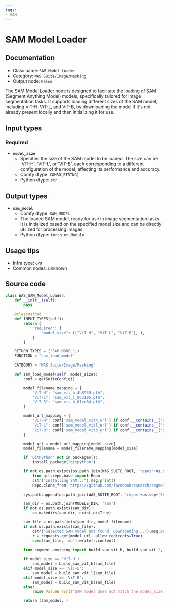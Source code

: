 ```yaml
---
tags:
- SAM
---
```


# SAM Model Loader
## Documentation
- Class name: `SAM Model Loader`
- Category: `WAS Suite/Image/Masking`
- Output node: `False`

The SAM Model Loader node is designed to facilitate the loading of SAM (Segment Anything Model) models, specifically tailored for image segmentation tasks. It supports loading different sizes of the SAM model, including ViT-H, ViT-L, and ViT-B, by downloading the model if it's not already present locally and then initializing it for use.
## Input types
### Required
- **`model_size`**
    - Specifies the size of the SAM model to be loaded. The size can be 'ViT-H', 'ViT-L', or 'ViT-B', each corresponding to a different configuration of the model, affecting its performance and accuracy.
    - Comfy dtype: `COMBO[STRING]`
    - Python dtype: `str`
## Output types
- **`sam_model`**
    - Comfy dtype: `SAM_MODEL`
    - The loaded SAM model, ready for use in image segmentation tasks. It is initialized based on the specified model size and can be directly utilized for processing images.
    - Python dtype: `torch.nn.Module`
## Usage tips
- Infra type: `GPU`
- Common nodes: unknown


## Source code
```python
class WAS_SAM_Model_Loader:
    def __init__(self):
        pass

    @classmethod
    def INPUT_TYPES(self):
        return {
            "required": {
                "model_size": (["ViT-H", "ViT-L", "ViT-B"], ),
            }
        }

    RETURN_TYPES = ("SAM_MODEL",)
    FUNCTION = "sam_load_model"

    CATEGORY = "WAS Suite/Image/Masking"

    def sam_load_model(self, model_size):
        conf = getSuiteConfig()

        model_filename_mapping = {
            "ViT-H": "sam_vit_h_4b8939.pth",
            "ViT-L": "sam_vit_l_0b3195.pth",
            "ViT-B": "sam_vit_b_01ec64.pth",
        }

        model_url_mapping = {
            "ViT-H": conf['sam_model_vith_url'] if conf.__contains__('sam_model_vith_url') else r"https://dl.fbaipublicfiles.com/segment_anything/sam_vit_h_4b8939.pth",
            "ViT-L": conf['sam_model_vitl_url'] if conf.__contains__('sam_model_vitl_url') else r"https://dl.fbaipublicfiles.com/segment_anything/sam_vit_l_0b3195.pth",
            "ViT-B": conf['sam_model_vitb_url'] if conf.__contains__('sam_model_vitb_url') else r"https://dl.fbaipublicfiles.com/segment_anything/sam_vit_b_01ec64.pth",
        }

        model_url = model_url_mapping[model_size]
        model_filename = model_filename_mapping[model_size]

        if 'GitPython' not in packages():
            install_package("gitpython")

        if not os.path.exists(os.path.join(WAS_SUITE_ROOT, 'repos'+os.sep+'SAM')):
            from git.repo.base import Repo
            cstr("Installing SAM...").msg.print()
            Repo.clone_from('https://github.com/facebookresearch/segment-anything', os.path.join(WAS_SUITE_ROOT, 'repos'+os.sep+'SAM'))

        sys.path.append(os.path.join(WAS_SUITE_ROOT, 'repos'+os.sep+'SAM'))

        sam_dir = os.path.join(MODELS_DIR, 'sam')
        if not os.path.exists(sam_dir):
            os.makedirs(sam_dir, exist_ok=True)

        sam_file = os.path.join(sam_dir, model_filename)
        if not os.path.exists(sam_file):
            cstr("Selected SAM model not found. Downloading...").msg.print()
            r = requests.get(model_url, allow_redirects=True)
            open(sam_file, 'wb').write(r.content)

        from segment_anything import build_sam_vit_h, build_sam_vit_l, build_sam_vit_b

        if model_size == 'ViT-H':
            sam_model = build_sam_vit_h(sam_file)
        elif model_size == 'ViT-L':
            sam_model = build_sam_vit_l(sam_file)
        elif model_size == 'ViT-B':
            sam_model = build_sam_vit_b(sam_file)
        else:
            raise ValueError(f"SAM model does not match the model_size: '{model_size}'.")

        return (sam_model, )

```
